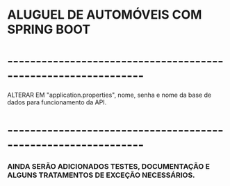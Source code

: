 # ALUGUEL DE AUTOMÓVEIS COM SPRING BOOT ###

# --------------------------------------------------------------
  ALTERAR EM "application.properties", nome, senha e nome da base de dados para funcionamento da API.
# --------------------------------------------------------------

### AINDA SERÃO ADICIONADOS TESTES, DOCUMENTAÇÃO E ALGUNS TRATAMENTOS DE EXCEÇÃO NECESSÁRIOS.
